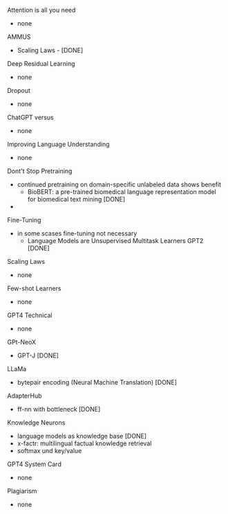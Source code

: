 Attention is all you need
- none

AMMUS
- Scaling Laws - [DONE]

Deep Residual Learning
- none

Dropout
- none

ChatGPT versus
- none

Improving Language Understanding
- none

Dont't Stop Pretraining
- continued pretraining on domain-specific unlabeled data shows benefit
  - BioBERT: a pre-trained biomedical language representation model for biomedical text mining [DONE]
- 

Fine-Tuning
- in some scases fine-tuning not necessary
  - Language Models are Unsupervised Multitask Learners GPT2 [DONE]

Scaling Laws
- none

Few-shot Learners
- none

GPT4 Technical
- none

GPt-NeoX
- GPT-J [DONE]

LLaMa
- bytepair encoding (Neural Machine Translation) [DONE]

AdapterHub
- ff-nn with bottleneck [DONE]

Knowledge Neurons
- language models as knowledge base [DONE]
- x-factr: multilingual factual knowledge retrieval
- softmax und key/value

GPT4 System Card
- none

Plagiarism
- none